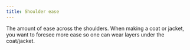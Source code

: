 ```yaml
---
title: Shoulder ease
---
```


The amount of ease across the shoulders. 
When making a coat or jacket, you want to foresee more ease so one
can wear layers under the coat/jacket.
